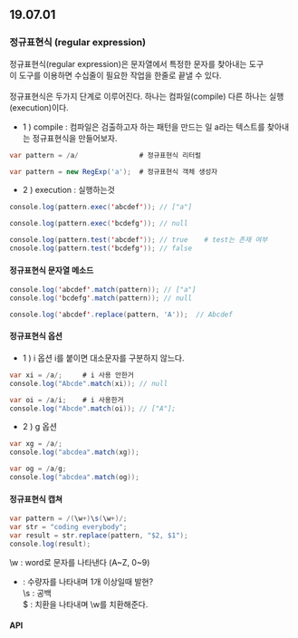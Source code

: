 ## 19.07.01
### 정규표현식 (regular expression)
정규표현식(regular expression)은 문자열에서 특정한 문자를 찾아내는 도구<br/>
이 도구를 이용하면 수십줄이 필요한 작업을 한줄로 끝낼 수 있다. <br/><br/>
정규표현식은 두가지 단계로 이루어진다. 하나는 컴파일(compile) 다른 하나는 실행(execution)이다. 

- 1 ) compile : 컴파일은 검출하고자 하는 패턴을 만드는 일
a라는 텍스트를 찾아내는 정규표현식을 만들어보자.
```java
var pattern = /a/               # 정규표현식 리터럴

var pattern = new RegExp('a');  # 정규표현식 객체 생성자
```
- 2 ) execution : 실행하는것
```java
console.log(pattern.exec('abcdef')); // ["a"]

console.log(pattern.exec('bcdefg')); // null

console.log(pattern.test('abcdef')); // true    # test는 존재 여부
cnosole.log(pattern.test('bcdefg')); // false
```
#### 정규표현식 문자열 메소드
```java
console.log('abcdef'.match(pattern)); // ["a"]
console.log('bcdefg'.match(pattern)); // null

console.log('abcdef'.replace(pattern, 'A'));  // Abcdef
```

#### 정규표현식 옵션
- 1 ) i 옵션
i를 붙이면 대소문자를 구분하지 않느다.
```java
var xi = /a/;     # i 사용 안한거
console.log("Abcde".match(xi)); // null

var oi = /a/i;    # i 사용한거
console.log("Abcde".match(oi)); // ["A"];
```
- 2 ) g 옵션
```java
var xg = /a/;
console.log("abcdea".match(xg));

var og = /a/g;
console.log("abcdea".match(og));
```

#### 정규표현식 캡쳐
```java
var pattern = /(\w+)\s(\w+)/;
var str = "coding everybody";
var result = str.replace(pattern, "$2, $1");
console.log(result);
```
\w : word로 문자를 나타낸다 (A~Z, 0~9)<br/>
+ : 수량자를 나타내며 1개 이상일때 발현?<br/>
\s : 공백<br/>
$ : 치환을 나타내며 \w를 치환해준다.

#### API
